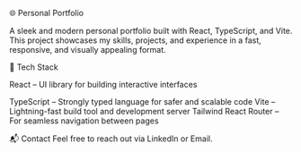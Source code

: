 🌐 Personal Portfolio

A sleek and modern personal portfolio built with React, TypeScript, and Vite. This project showcases my skills, projects, and experience in a fast, responsive, and visually appealing format.

🚀 Tech Stack

React – UI library for building interactive interfaces

TypeScript – Strongly typed language for safer and scalable code
Vite – Lightning-fast build tool and development server
Tailwind
React Router – For seamless navigation between pages

📬 Contact
Feel free to reach out via LinkedIn or Email.
